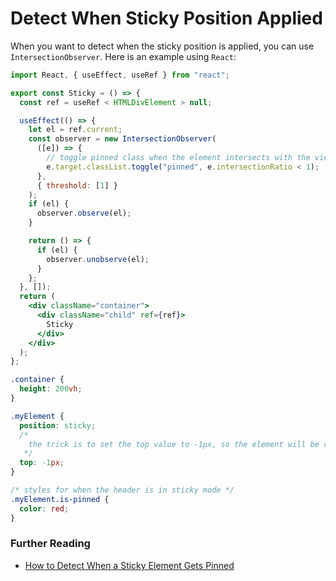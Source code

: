 # Detect When Sticky Position Applied

When you want to detect when the sticky position is applied, you can use `IntersectionObserver`. Here is an example using `React`:

```jsx
import React, { useEffect, useRef } from "react";

export const Sticky = () => {
  const ref = useRef < HTMLDivElement > null;

  useEffect(() => {
    let el = ref.current;
    const observer = new IntersectionObserver(
      ([e]) => {
        // toggle pinned class when the element intersects with the viewport/container
        e.target.classList.toggle("pinned", e.intersectionRatio < 1);
      },
      { threshold: [1] }
    );
    if (el) {
      observer.observe(el);
    }

    return () => {
      if (el) {
        observer.unobserve(el);
      }
    };
  }, []);
  return (
    <div className="container">
      <div className="child" ref={ref}>
        Sticky
      </div>
    </div>
  );
};
```

```css
.container {
  height: 200vh;
}

.myElement {
  position: sticky;
  /*
    the trick is to set the top value to -1px, so the element will be considered intersecting with the viewport/container
   */
  top: -1px;
}

/* styles for when the header is in sticky mode */
.myElement.is-pinned {
  color: red;
}
```

### Further Reading

- [How to Detect When a Sticky Element Gets Pinned
  ](https://css-tricks.com/how-to-detect-when-a-sticky-element-gets-pinned/)
